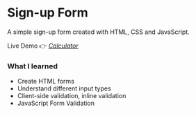 # Sign-up Form

A simple sign-up form created with HTML, CSS and JavaScript. 

 Live Demo 👉 *[Calculator](http://joycehwchan.github.io/SignupForm/)*

### What I learned
* Create HTML forms
* Understand different input types
* Client-side validation, inline validation
* JavaScript Form Validation
